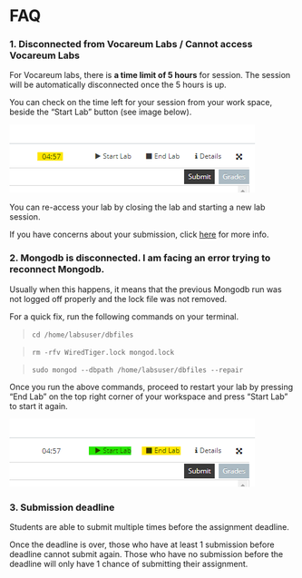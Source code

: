 # FAQ


### 1. Disconnected from Vocareum Labs / Cannot access Vocareum Labs

For Vocareum labs, there is **a time limit of 5 hours** for session. The session will be automatically disconnected once the 5 hours is up. 

You can check on the time left for your session from your work space, beside the “Start Lab” button (see image below). 

![Session Time](images/voc-session-time.png)

You can re-access your lab by closing the lab and starting a new lab session.

If you have concerns about your submission, click [here](#3-submission-deadline) for more info.


### 2. Mongodb is disconnected. I am facing an error trying to reconnect Mongodb.

Usually when this happens, it means that the previous Mongodb run was not logged off properly and the lock file was not removed.

For a quick fix, run the following commands on your terminal.

>`cd /home/labsuser/dbfiles`

>`rm -rfv WiredTiger.lock mongod.lock`

>`sudo mongod --dbpath /home/labsuser/dbfiles --repair`

Once you run the above commands, proceed to restart your lab by pressing “End Lab” on the top right corner of your workspace and press “Start Lab” to start it again.

![Start/End Lab](images/voc-start-end.png)

### 3. Submission deadline

Students are able to submit multiple times before the assignment deadline. 

Once the deadline is over, those who have at least 1 submission before deadline cannot submit again. Those who have no submission before the deadline will only have 1 chance of submitting their assignment.